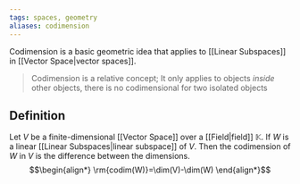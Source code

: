 ```yaml
---
tags: spaces, geometry
aliases: codimension
---
```

Codimension is a basic geometric idea that applies to [[Linear Subspaces]] in [[Vector Space|vector spaces]].

> Codimension is a relative concept; It only applies to objects *inside* other objects, there is no codimensional for two isolated objects

## Definition
Let $V$ be a finite-dimensional [[Vector Space]] over a [[Field|field]] $\mathbb{K}$. If $W$ is a linear [[Linear Subspaces|linear subspace]] of $V$. Then the codimension of $W$ in $V$ is the difference between the dimensions.
$$\begin{align*}
\rm{codim(W)}=\dim(V)-\dim(W)
\end{align*}$$
